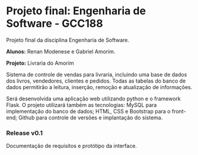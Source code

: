 # Projeto final: Engenharia de Software - GCC188

Projeto final da disciplina Engenharia de Software.

**Alunos:** Renan Modenese e Gabriel Amorim.

**Projeto:** Livraria do Amorim

Sistema de controle de vendas para livraria, incluindo uma base de dados dos livros, vendedores, clientes e pedidos. Todas as tabelas do banco de dados permitirão a leitura, inserção, remoção e atualização de informações.

Será desenvolvida uma aplicação web utilizando python e o framework Flask. O projeto utilizará também as tecnologias: MySQL para implementação do banco de dados; HTML, CSS e Bootstrap para o front-end; Github para controle de versões e implantação do sistema.


### Release v0.1
Documentação de requisitos e protótipo da interface.
